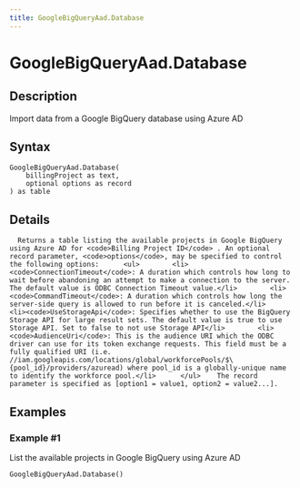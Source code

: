 ```yaml
---
title: GoogleBigQueryAad.Database
---
```


# GoogleBigQueryAad.Database


## Description

Import data from a Google BigQuery database using Azure AD


## Syntax

```powerquery
GoogleBigQueryAad.Database(
    billingProject as text,
    optional options as record
) as table
```


## Details

      Returns a table listing the available projects in Google BigQuery using Azure AD for <code>Billing Project ID</code> . An optional record parameter, <code>options</code>, may be specified to control the following options:      <ul>        <li><code>ConnectionTimeout</code>: A duration which controls how long to wait before abandoning an attempt to make a connection to the server. The default value is ODBC Connection Timeout value.</li>        <li><code>CommandTimeout</code>: A duration which controls how long the server-side query is allowed to run before it is canceled.</li>        <li><code>UseStorageApi</code>: Specifies whether to use the BigQuery Storage API for large result sets. The default value is true to use Storage API. Set to false to not use Storage API</li>        <li><code>AudienceUri</code>: This is the audience URI which the ODBC driver can use for its token exchange requests. This field must be a fully qualified URI (i.e. //iam.googleapis.com/locations/global/workforcePools/$\{pool_id}/providers/azuread) where pool_id is a globally-unique name to identify the workforce pool.</li>      </ul>    The record parameter is specified as [option1 = value1, option2 = value2...].    


## Examples

### Example #1 
List the available projects in Google BigQuery using Azure AD
```powerquery
GoogleBigQueryAad.Database()
```



